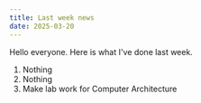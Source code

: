 ```yaml
---
title: Last week news
date: 2025-03-20
---
```


Hello everyone. Here is what I've done last week.

1. Nothing
2. Nothing
3. Make lab work for Computer Architecture